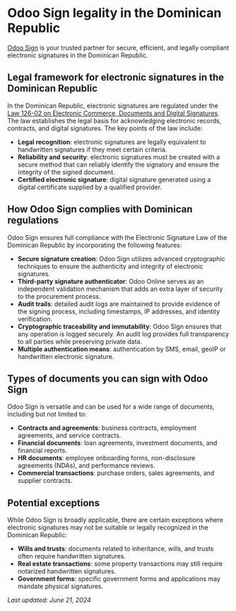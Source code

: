 # Odoo Sign legality in the Dominican Republic

[Odoo Sign](applications/productivity/sign.md) is your trusted partner for secure, efficient, and legally compliant
electronic signatures in the Dominican Republic.

## Legal framework for electronic signatures in the Dominican Republic

In the Dominican Republic, electronic signatures are regulated under the [Law 126-02 on Electronic
Commerce, Documents and Digital Signatures](https://dgii.gov.do/legislacion/leyesTributarias/Documents/Otras%20Leyes%20de%20Inter%C3%A9s/126-02.pdf).
The law establishes the legal basis for acknowledging electronic records, contracts, and digital
signatures. The key points of the law include:

- **Legal recognition**: electronic signatures are legally equivalent to handwritten signatures if
  they meet certain criteria.
- **Reliability and security**: electronic signatures must be created with a secure method that can
  reliably identify the signatory and ensure the integrity of the signed document.
- **Certified electronic signature**: digital signature generated using a digital certificate
  supplied by a qualified provider.

## How Odoo Sign complies with Dominican regulations

Odoo Sign ensures full compliance with the Electronic Signature Law of the Dominican Republic by
incorporating the following features:

- **Secure signature creation**: Odoo Sign utilizes advanced cryptographic techniques to ensure the
  authenticity and integrity of electronic signatures.
- **Third-party signature authenticator**: Odoo Online serves as an independent validation mechanism
  that adds an extra layer of security to the procurement process.
- **Audit trails**: detailed audit logs are maintained to provide evidence of the signing process,
  including timestamps, IP addresses, and identity verification.
- **Cryptographic traceability and immutability**: Odoo Sign ensures that any operation is logged
  securely. An audit log provides full transparency to all parties while preserving private data.
- **Multiple authentication means**: authentication by SMS, email, geoIP or handwritten electronic
  signature.

## Types of documents you can sign with Odoo Sign

Odoo Sign is versatile and can be used for a wide range of documents, including but not limited to:

- **Contracts and agreements**: business contracts, employment agreements, and service contracts.
- **Financial documents**: loan agreements, investment documents, and financial reports.
- **HR documents**: employee onboarding forms, non-disclosure agreements (NDAs), and performance
  reviews.
- **Commercial transactions**: purchase orders, sales agreements, and supplier contracts.

## Potential exceptions

While Odoo Sign is broadly applicable, there are certain exceptions where electronic signatures may
not be suitable or legally recognized in the Dominican Republic:

- **Wills and trusts**: documents related to inheritance, wills, and trusts often require
  handwritten signatures.
- **Real estate transactions**: some property transactions may still require notarized handwritten
  signatures.
- **Government forms**: specific government forms and applications may mandate physical signatures.

*Last updated: June 21, 2024*

